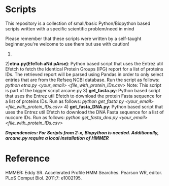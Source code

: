 # Scripts
This repository is a collection of small/basic Python/Biopython based scripts written with a specific scientific problem/need in mind

Please remember that these scripts were written by a self-taught beginner,you're welcome to use them but  use with caution!

1)


2)**etna.py(EfeTch aNd pArse)**: Python based script that uses the Entrez util Efetch to fetch the  Identical Protein Groups (IPG) report for a list of proteins IDs. The retrieved report will be parsed using Pandas in order to only select entries that are from the Refseq NCBI database. Run the script as follows:
*python etna.py <your_email> <file_with_protein_IDs.csv>*
Note: This script is part of the bigger script arcane.py
3) **get_fasta.py**:  Python based script that uses the Entrez util Efetch to download the protein Fasta sequence for a list of proteins IDs. Run as follows:
*python get_fasta.py <your_email> <file_with_protein_IDs.csv>*
4) **get_fasta_DNA.py**:  Python based script that uses the Entrez util Efetch to download the DNA Fasta sequence for a list of nuccore IDs. Run as follows:
*python get_fasta_dna.py <your_email> <file_with_protein_IDs.csv>*




***Dependencies: For Scripts from 2-x, Biopython is needed. Additionally, arcane.py require a local installation of HMMER***



# Reference
HMMER: Eddy SR. Accelerated Profile HMM Searches. Pearson WR, editor. PLoS Comput Biol. 2011;7: e1002195.
